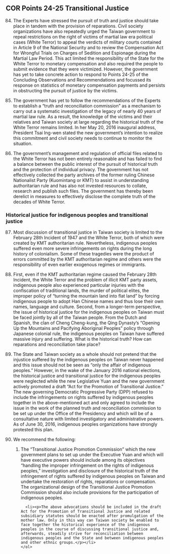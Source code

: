 ## COR Points 24-25 Transitional Justice

<ol start="84">
  <li><p>The Experts have stressed the pursuit of truth and justice should take place in tandem with the provision of reparations. Civil society organizations have also repeatedly urged the Taiwan government to repeal restrictions on the right of victims of martial law era political cases (White Terror) to appeal the verdicts of military courts contained in Article 9 of the National Security and to review the Compensation Act for Wrongful Trials on Charges of Sedition and Espionage during the Martial Law Period. This act limited the responsibility of the State for the White Terror to monetary compensation and also required the people to submit evidence that they were victimized. However, the government has yet to take concrete action to respond to Points 24-25 of the Concluding Observations and Recommendations and focussed its response on statistics of monetary compensation payments and persists in obstructing the pursuit of justice by the victims.</p></li>

  <li><p>The government has yet to follow the recommendations of the Experts to establish a “truth and reconciliation commission” as a mechanism to carry out a systematic investigation of the legacy of nearly 40 years of martial law rule. As a result, the knowledge of the victims and their relatives and Taiwan society at large regarding the historical truth of the White Terror remains limited. In her May 20, 2016 inaugural address, President Tsai Ing-wen stated the new government’s intention to realize this commitment and civil society needs to continue to monitor the situation.</p></li>

  <li><p>The government’s management and regulation of official files related to the White Terror has not been entirely reasonable and has failed to find a balance between the public interest of the pursuit of historical truth and the protection of individual privacy. The government has not effectively collected the party archives of the former ruling Chinese Nationalist Party (Kuomintang or KMT) to assist in understanding authoritarian rule and has also not invested resources to collate, research and publish such files. The government has thereby been derelict in measures to effectively disclose the complete truth of the decades of White Terror.</p></li>
</ol>

### Historical justice for indigenous peoples and transitional justice

<ol start="87">
  <li><p>Most discussion of transitional justice in Taiwan society is limited to the February 28th Incident of 1947 and the White Terror, both of which were created by KMT authoritarian rule. Nevertheless, indigenous peoples suffered even more severe infringements on rights during the long history of colonialism. Some of these tragedies were the product of errors committed by the KMT authoritarian regime and others were the responsibility of even earlier exogenous regimes or immigrants.</p></li>

  <li><p>First, even if the KMT authoritarian regime caused the February 28th Incident, the White Terror and the problem of illicit KMT party assets, indigenous people also experienced particular injuries with the confiscation of traditional lands, the murder of political elites, the improper policy of “turning the mountain land into flat land” by forcing indigenous people to adopt Han Chinese names and thus lose their own names, language and culture. Second, from a longer-term perspective, the issue of historical justice for the indigenous peoples on Taiwan must be faced jointly by all of the Taiwan people. From the Dutch and Spanish, the clan of Cheng Cheng-kung, the Qing Dynasty’s “Opening Up the Mountains and Pacifying Aboriginal Peoples” policy through Japanese colonial rule, the indigenous peoples on Taiwan have suffered massive injury and suffering. What is the historical truth? How can reparations and reconciliation take place?</p></li>

  <li><p>The State and Taiwan society as a whole should not pretend that the injustice suffered by the indigenous peoples on Taiwan never happened and this issue should not be seen as “only the affair of indigenous peoples.” However, in the wake of the January 2016 national elections, the historical justice and transitional justice for the indigenous peoples were neglected while the new Legislative Yuan and the new government actively promoted a draft “Act for the Promotion of Transitional Justice.” The new governing Democratic Progressive Party (DPP) refused to include the infringements on rights suffered by indigenous peoples together in the above-mentioned act and only agreed to include the issue in the work of the planned truth and reconciliation commission to be set up under the Office of the Presidency and which will be of a consultative nature with limited investigatory and administrative powers. As of June 30, 2016, indigenous peoples organizations have strongly protested this plan.</p></li>

  <li><p>We recommend the following:</p>
    <ol>
      <li><p>The “Transitional Justice Promotion Commission” which the new government plans to set up under the Executive Yuan and which will have executive powers should include among its objectives “handling the improper infringement on the rights of indigenous peoples,” investigation and disclosure of the historical truth of the infringement of rights suffered by indigenous peoples on Taiwan and undertake the restoration of rights, reparations or compensation. The organizational design of the Transitional Justice Promotion Commission should also include provisions for the participation of indigenous peoples.</p></li>

      <li><p>The above advocations should be included in the draft Act for the Promotion of Transitional Justice and related subsidiary statutes should be enacted after promulgation of the mother law. Only in this way can Taiwan society be enabled to face together the historical experience of the indigenous peoples in the course of discussing transitional justice and, afterwards, steadily strive for reconciliation between indigenous peoples and the State and between indigenous peoples and other ethnic groups.</p></li>
    </ol>
  </li>
</ol>